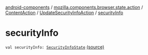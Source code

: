 [android-components](../../../index.md) / [mozilla.components.browser.state.action](../../index.md) / [ContentAction](../index.md) / [UpdateSecurityInfoAction](index.md) / [securityInfo](./security-info.md)

# securityInfo

`val securityInfo: `[`SecurityInfoState`](../../../mozilla.components.browser.state.state/-security-info-state/index.md) [(source)](https://github.com/mozilla-mobile/android-components/blob/master/components/browser/state/src/main/java/mozilla/components/browser/state/action/BrowserAction.kt#L170)
